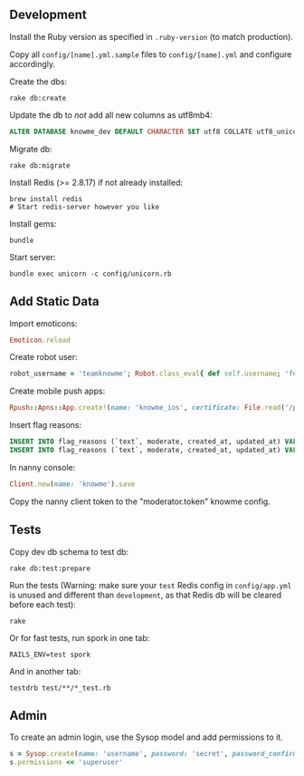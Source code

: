 ## Development

Install the Ruby version as specified in `.ruby-version` (to match production).

Copy all `config/[name].yml.sample` files to `config/[name].yml` and configure accordingly.

Create the dbs:

```shell
rake db:create
```

Update the db to *not* add all new columns as utf8mb4:

```sql
ALTER DATABASE knowme_dev DEFAULT CHARACTER SET utf8 COLLATE utf8_unicode_ci;
```

Migrate db:

```shell
rake db:migrate
```

Install Redis (>= 2.8.17) if not already installed:

```shell
brew install redis
# Start redis-server however you like
```

Install gems:

```shell
bundle
```

Start server:

```shell
bundle exec unicorn -c config/unicorn.rb
```



## Add Static Data

Import emoticons:

```ruby
Emoticon.reload
```

Create robot user:

```ruby
robot_username = 'teamknowme'; Robot.class_eval{ def self.username; 'foo' end }; Account.create!(registered: true, password: STDIN.noecho(&:gets).chomp, user_attributes: {username: robot_username}, emails_attributes: [{email: 'bot@know.me'}])
```

Create mobile push apps:

```ruby
Rpush::Apns::App.create!(name: 'knowme_ios', certificate: File.read('/path/to/apn_knowme_prod.pem'), environment: 'production', connections: 5)
```

Insert flag reasons:

```sql
INSERT INTO flag_reasons (`text`, moderate, created_at, updated_at) VALUES ('Nudity or sexual content', 1, NOW(), NOW());
INSERT INTO flag_reasons (`text`, moderate, created_at, updated_at) VALUES ('Offensive content', 0, NOW(), NOW());
```

In nanny console:

```ruby
Client.new(name: 'knowme').save
```

Copy the nanny client token to the "moderator.token" knowme config.



## Tests

Copy dev db schema to test db:

```shell
rake db:test:prepare
```

Run the tests (Warning: make sure your `test` Redis config in `config/app.yml` is unused and different than `development`, as that Redis db will be cleared before each test):

```shell
rake
```

Or for fast tests, run spork in one tab:

```shell
RAILS_ENV=test spork
```

And in another tab:

```shell
testdrb test/**/*_test.rb
```


## Admin

To create an admin login, use the Sysop model and add permissions to it.

```ruby
s = Sysop.create(name: 'username', password: 'secret', password_confirmation: 'secret', email: 'email@address')
s.permissions << 'superuser'
```

